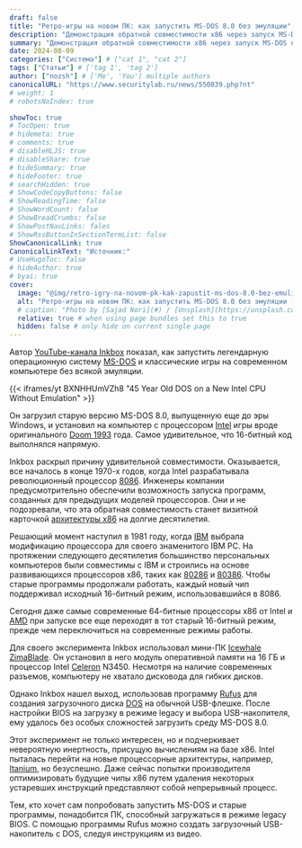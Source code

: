 ```yaml
---
draft: false
title: "Ретро-игры на новом ПК: как запустить MS-DOS 8.0 без эмуляции"
description: "Демонстрация обратной совместимости x86 через запуск MS-DOS на современном оборудовании."
summary: "Демонстрация обратной совместимости x86 через запуск MS-DOS на современном оборудовании."
date: 2024-08-09
categories: ["Система"] # ["cat 1", "cat 2"]
tags: ["Статьи"] # ['tag 1', 'tag 2']
author: ["nozsh"] # ['Me', 'You'] multiple authors
canonicalURL: "https://www.securitylab.ru/news/550839.php?nt"
# weight: 1
# robotsNoIndex: true

showToc: true
# TocOpen: true
# hidemeta: true
# comments: true
# disableHLJS: true
# disableShare: true
# hideSummary: true
# hideFooter: true
# searchHidden: true
# ShowCodeCopyButtons: false
# ShowReadingTime: false
# ShowWordCount: false
# ShowBreadCrumbs: false
# ShowPostNavLinks: fales
# ShowRssButtonInSectionTermList: false
ShowCanonicalLink: true
CanonicalLinkText: "Источник:"
# UseHugoToc: false
# hideAuthor: true
# byai: true
cover:
  image: "@img/retro-igry-na-novom-pk-kak-zapustit-ms-dos-8.0-bez-emuliatsii-cover.avif" # image path/url
  alt: "Ретро-игры на новом ПК: как запустить MS-DOS 8.0 без эмуляции - Cover" # alt text
  # caption: "Photo by [Sajad Nori](#) / [Unsplash](https://unsplash.com/?nt)" # display caption under cover
  relative: true # when using page bundles set this to true
  hidden: false # only hide on current single page
---
```


Автор [YouTube-канала Inkbox](https://www.youtube.com/watch?v=BXNHHUmVZh8?nt) показал, как запустить легендарную операционную систему [MS-DOS](https://ru.wikipedia.org/wiki/MS-DOS?nt) и классические игры на современном компьютере без всякой эмуляции.

{{< iframes/yt BXNHHUmVZh8 "45 Year Old DOS on a New Intel CPU Without Emulation" >}}

Он загрузил старую версию MS-DOS 8.0, выпущенную еще до эры Windows, и установил на компьютер с процессором [Intel](https://ru.wikipedia.org/wiki/Intel?nt) игры вроде оригинального [Doom 1993](<https://ru.wikipedia.org/wiki/Doom_(%D0%B8%D0%B3%D1%80%D0%B0,_1993)?nt>) года. Самое удивительное, что 16-битный код выполнялся напрямую.

Inkbox раскрыл причину удивительной совместимости. Оказывается, все началось в конце 1970-х годов, когда Intel разрабатывала революционный процессор [8086](https://ru.wikipedia.org/wiki/Intel_8086?nt). Инженеры компании предусмотрительно обеспечили возможность запуска программ, созданных для предыдущих моделей процессоров. Они и не подозревали, что эта обратная совместимость станет визитной карточкой [архитектуры x86](https://ru.wikipedia.org/wiki/X86?nt) на долгие десятилетия.

Решающий момент наступил в 1981 году, когда [IBM](https://ru.wikipedia.org/wiki/IBM?nt) выбрала модификацию процессора для своего знаменитого IBM PC. На протяжении следующего десятилетия большинство персональных компьютеров были совместимы с IBM и строились на основе развивающихся процессоров x86, таких как [80286](https://ru.wikipedia.org/wiki/Intel_80286?nt) и [80386](https://ru.wikipedia.org/wiki/Intel_80386?nt). Чтобы старые программы продолжали работать, каждый новый чип поддерживал исходный 16-битный режим, использовавшийся в 8086.

Сегодня даже самые современные 64-битные процессоры x86 от Intel и [AMD](https://ru.wikipedia.org/wiki/AMD?nt) при запуске все еще переходят в тот старый 16-битный режим, прежде чем переключиться на современные режимы работы.

Для своего эксперимента Inkbox использовал мини-ПК [Icewhale ZimaBlade](https://noted.lol/icewhale-announces-new-zimablade/?nt). Он установил в него модуль оперативной памяти на 16 ГБ и процессор Intel [Celeron](https://ru.wikipedia.org/wiki/Celeron?nt) N3450. Несмотря на наличие современных разъемов, компьютеру не хватало дисковода для гибких дисков.

Однако Inkbox нашел выход, использовав программу [Rufus](https://rufus.ie/ru/?nt) для создания загрузочного диска [DOS](https://ru.wikipedia.org/wiki/DOS?nt) на обычной USB-флешке. После настройки BIOS на загрузку в режиме legacy и выбора USB-накопителя, ему удалось без особых сложностей загрузить среду MS-DOS 8.0.

Этот эксперимент не только интересен, но и подчеркивает невероятную инертность, присущую вычислениям на базе x86. Intel пыталась перейти на новые процессорные архитектуры, например, [Itanium](https://ru.wikipedia.org/wiki/Itanium?nt), но безуспешно. Даже сейчас попытки производителя оптимизировать будущие чипы x86 путем удаления некоторых устаревших инструкций представляют собой непрерывный процесс.

Тем, кто хочет сам попробовать запустить MS-DOS и старые программы, понадобится ПК, способный загружаться в режиме legacy BIOS. С помощью программы Rufus можно создать загрузочный USB-накопитель с DOS, следуя инструкциям из видео.
